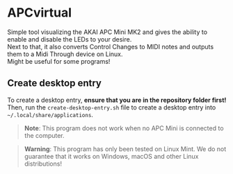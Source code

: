 # APCvirtual

Simple tool visualizing the AKAI APC Mini MK2 and gives the ability to enable and disable the LEDs to your desire.  
Next to that, it also converts Control Changes to MIDI notes and outputs them to a Midi Through device on Linux.  
Might be useful for some programs!

## Create desktop entry
To create a desktop entry, **ensure that you are in the repository folder first!**  
Then, run the `create-desktop-entry.sh` file to create a desktop entry into `~/.local/share/applications`.

> **Note**: This program does not work when no APC Mini is connected to the computer.

> **Warning**: This program has only been tested on Linux Mint. We do not guarantee that it works on Windows, macOS and other Linux distributions!
